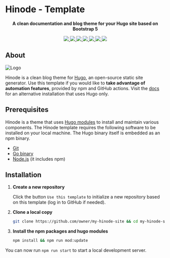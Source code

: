 # Hinode - Template

<!-- Tagline -->
<p align="center">
    <b>A clean documentation and blog theme for your Hugo site based on Bootstrap 5</b>
    <br />
</p>

<!-- Badges -->
<p align="center">
    <a href="https://gohugo.io" alt="Hugo website">
        <img src="https://img.shields.io/badge/generator-hugo-brightgreen" />
    </a>
    <a href="https://app.netlify.com/sites/gethinode-template/deploys" alt="Netlify Status">
        <img src="https://img.shields.io/netlify/bbe29d40-f246-44fc-ac33-3c48e4776a11" />
    </a>
    <a href="https://stats.uptimerobot.com/xyGVYhLJmV" alt="UptimeRobot Status">
        <img src="https://img.shields.io/uptimerobot/status/m793642596-ec67b9245f33e4f365f0da66" />
    </a>
    <a href="https://github.com/gethinode/template/commits/main" alt="Last commit">
        <img src="https://img.shields.io/github/last-commit/gethinode/template.svg" />
    </a>
    <a href="https://github.com/gethinode/template/issues" alt="Issues">
        <img src="https://img.shields.io/github/issues/gethinode/template.svg" />
    </a>
    <a href="https://github.com/gethinode/template/pulls" alt="Pulls">
        <img src="https://img.shields.io/github/issues-pr-raw/gethinode/template.svg" />
    </a>
    <a href="https://github.com/gethinode/template/blob/main/LICENSE" alt="License">
        <img src="https://img.shields.io/github/license/gethinode/template" />
    </a>
</p>

## About

![Logo](https://raw.githubusercontent.com/gethinode/hinode/main/static/img/logo.png)

Hinode is a clean blog theme for [Hugo][hugo], an open-source static site generator. Use this template if you would like to **take advantage of automation features**, provided by npm and GitHub actions. Visit the [docs][docs] for an alternative installation that uses Hugo only.

## Prerequisites

Hinode is a theme that uses [Hugo modules][hugo_modules] to install and maintain various components. The Hinode template requires the following software to be installed on your local machine. The Hugo binary itself is embedded as an npm binary.

- [Git][git_download]
- [Go binary][golang_download]
- [Node.js][nodejs] (it includes npm)

## Installation

1. **Create a new repository**

    Click the button `Use this template` to initialize a new repository based on this template (log in to GitHub if needed).

2. **Clone a local copy**

    ```bash
    git clone https://github.com/owner/my-hinode-site && cd my-hinode-site # replace "owner/my-hinode-site"
    ```

3. **Install the npm packages and hugo modules**

    ```bash
    npm install && npm run mod:update
    ```

You can now run `npm run start` to start a local development server.

<!-- MARKDOWN LINKS -->
[docs]: https://gethinode.com/docs
[git_download]: https://git-scm.com
[golang_download]: https://go.dev/dl/
[hugo]: https://gohugo.io
[hugo_modules]: https://gohugo.io/hugo-modules/
[npm]: https://www.npmjs.com
[nodejs]: https://nodejs.org
[repository]: https://github.com/gethinode/hinode.git
[repository_template]: https://github.com/gethinode/template.git
